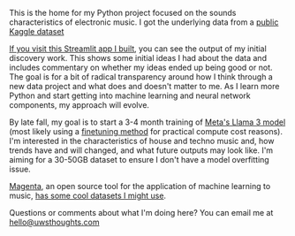 This is the home for my Python project focused on the sounds characteristics of electronic music. I got the underlying data from a [public Kaggle dataset]([https://www.kaggle.com/datasets/mcfurland/10-m-beatport-tracks-spotify-audio-features])

[If you visit this Streamlit app I built]([https://uwsthoughts.streamlit.app/]), you can see the output of my initial discovery work. This shows some initial ideas I had about the data and includes commentary on whether my ideas ended up being good or not. The goal is for a bit of radical transparency around how I think through a new data project and what does and doesn't matter to me. As I learn more Python and start getting into machine learning and neural network components, my approach will evolve.

By late fall, my goal is to start a 3-4 month training of [Meta's Llama 3 model]([https://llama.meta.com/docs/model-cards-and-prompt-formats/meta-llama-3/]) (most likely using a [finetuning method]([https://llama.meta.com/docs/how-to-guides/fine-tuning]) for practical compute cost reasons). I'm interested in the characteristics of house and techno music and, how trends have and will changed, and what future outputs may look like. I'm aiming for a 30-50GB dataset to ensure I don't have a model overfitting issue. 

[Magenta]([https://magenta.tensorflow.org/]), an open source tool for the application of machine learning to music, [has some cool datasets I might use]([https://magenta.tensorflow.org/datasets]). 

Questions or comments about what I'm doing here? You can email me at hello@uwsthoughts.com

